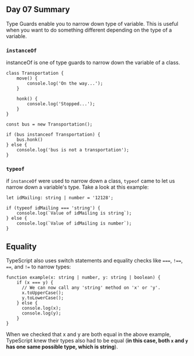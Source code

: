 ## Day 07 Summary
Type Guards enable you to narrow down type of variable. This is useful when you want to do something different depending on the type of a variable.

### `instanceOf`
instanceOf is one of type guards to narrow down the variable of a class.
```
class Transportation {
    move() {
        console.log('On the way...');
    }

    honk() {
        console.log('Stopped...');
    }
}

const bus = new Transportation();

if (bus instanceof Transportation) {
    bus.honk()
} else {
    console.log('bus is not a transportation');
}
```

### `typeof`
if `instanceOf` were used to narrow down a class, `typeof` came to let us narrow down a variable's type. Take a look at this example:

```
let idMailing: string | number = '12128';

if (typeof idMailing === 'string') {
    console.log(`Value of idMailing is string`);
} else {
    console.log(`Value of idMailing is number`);
}

```

## Equality
TypeScript also uses switch statements and equality checks like `===`, `!==`, `==`, and `!=` to narrow types:

```
function example(x: string | number, y: string | boolean) {
    if (x === y) {
      // We can now call any 'string' method on 'x' or 'y'.
      x.toUpperCase();
      y.toLowerCase();
    } else {
      console.log(x);
      console.log(y);
    }
}
```
When we checked that x and y are both equal in the above example, TypeScript knew their types also had to be equal (**in this case, both `x` and `y` has one same possible type, which is string**).